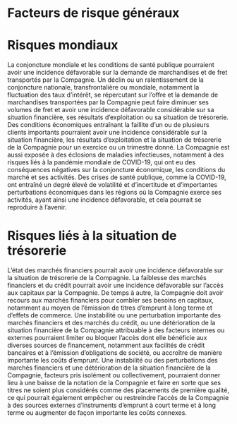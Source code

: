 # Facteurs de risque généraux  

# Risques mondiaux  

La conjoncture mondiale et les conditions de santé publique pourraient avoir une incidence défavorable sur la demande de marchandises et de fret transportés par la Compagnie. Un déclin ou un ralentissement de la conjoncture nationale, transfrontalière ou mondiale, notamment la fluctuation des taux d’intérêt, se répercutant sur l’offre et la demande de marchandises transportées par la Compagnie peut faire diminuer ses volumes de fret et avoir une incidence défavorable considérable sur sa situation financière, ses résultats d’exploitation ou sa situation de trésorerie. Des conditions économiques entraînant la faillite d’un ou de plusieurs clients importants pourraient avoir une incidence considérable sur la situation financière, les résultats d’exploitation et la situation de trésorerie de la Compagnie pour un exercice ou un trimestre donné. La Compagnie est aussi exposée à des éclosions de maladies infectieuses, notamment à des risques liés à la pandémie mondiale de COVID-19, qui ont eu des conséquences négatives sur la conjoncture économique, les conditions du marché et ses activités. Des crises de santé publique, comme la COVID-19, ont entraîné un degré élevé de volatilité et d’incertitude et d’importantes perturbations économiques dans les régions où la Compagnie exerce ses activités, ayant ainsi une incidence défavorable, et cela pourrait se reproduire à l’avenir.  

# Risques liés à la situation de trésorerie  

L’état des marchés financiers pourrait avoir une incidence défavorable sur la situation de trésorerie de la Compagnie. La faiblesse des marchés financiers et du crédit pourrait avoir une incidence défavorable sur l’accès aux capitaux par la Compagnie. De temps à autre, la Compagnie doit avoir recours aux marchés financiers pour combler ses besoins en capitaux, notamment au moyen de l’émission de titres d’emprunt à long terme et d’effets de commerce. Une instabilité ou une perturbation importante des marchés financiers et des marchés du crédit, ou une détérioration de la situation financière de la Compagnie attribuable à des facteurs internes ou externes pourraient limiter ou bloquer l’accès dont elle bénéficie aux diverses sources de financement, notamment aux facilités de crédit bancaires et à l’émission d’obligations de société, ou accroître de manière importante les coûts d’emprunt. Une instabilité ou des perturbations des marchés financiers et une détérioration de la situation financière de la Compagnie, facteurs pris isolément ou collectivement, pourraient donner lieu à une baisse de la notation de la Compagnie et faire en sorte que ses titres ne soient plus considérés comme des placements de première qualité, ce qui pourrait également empêcher ou restreindre l’accès de la Compagnie à des sources externes d’instruments d’emprunt à court terme et à long terme ou augmenter de façon importante les coûts connexes.  